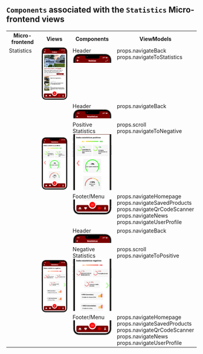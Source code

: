 ## `Components` associated with the `Statistics` Micro-frontend views

<table>
  <tr>
    <th>Micro-frontend</th>
    <th>Views</th>
    <th>Components</th>
    <th>ViewModels</th>
  </tr>
  <tr>
    <td rowspan="15" style="vertical-align: top;">Statistics</td>
    <td rowspan="1">
      <img src="https://github.com/DuarteVDG/aw-project/blob/main/views/View4.png?raw=true" style="width: 150px; height: auto;" />
    </td>
    <td style="vertical-align: top;">Header<br>
    <img src="https://github.com/DuarteVDG/aw-project/blob/main/components/images/Statistics1.png?raw=true" style="width: 150px; height: auto;" /></td>
    <td style="vertical-align: top;">props.navigateBack<br>props.navigateToStatistics</td>
  </tr>
    <tr>
    <td rowspan="3">
      <img src="https://github.com/DuarteVDG/aw-project/blob/main/views/View15.png?raw=true" style="width: 150px; height: auto;" />
    </td>
    <td style="vertical-align: top;">Header<br>
    <img src="https://github.com/DuarteVDG/aw-project/blob/main/components/images/Statistics2.png?raw=true" style="width: 150px; height: auto;" /></td>
    <td style="vertical-align: top;">props.navigateBack</td>
  </tr>
  <tr>
    <td style="vertical-align: top;">Positive Statistics<br>
    <img src="https://github.com/DuarteVDG/aw-project/blob/main/components/images/Statistics3.png?raw=true" style="width: 150px; height: auto;" /></td>
    <td style="vertical-align: top;">props.scroll<br>props.navigateToNegative</td>
  </tr>
  <tr>
    <td style="vertical-align: top;">Footer/Menu<br>
    <img src="https://github.com/DuarteVDG/aw-project/blob/main/components/images/Statistics4.png?raw=true" style="width: 150px; height: auto;" /></td>
    <td style="vertical-align: top;">props.navigateHomepage<br>props.navigateSavedProducts<br>props.navigateQrCodeScanner<br>props.navigateNews<br>props.navigateUserProfile</td>
  </tr>
    <tr>
    <td rowspan="5">
      <img src="https://github.com/DuarteVDG/aw-project/blob/main/views/View14.png?raw=true" style="width: 150px; height: auto;" />
        </td>
    <td style="vertical-align: top;">Header<br>
    <img src="https://github.com/DuarteVDG/aw-project/blob/main/components/images/Statistics5.png?raw=true" style="width: 150px; height: auto;" /></td>
    <td style="vertical-align: top;">props.navigateBack</td>
  </tr>
  <tr>
    <td style="vertical-align: top;">Negative Statistics<br>
    <img src="https://github.com/DuarteVDG/aw-project/blob/main/components/images/Statistics6.png?raw=true" style="width: 150px; height: auto;" /></td>
    <td style="vertical-align: top;">props.scroll<br>props.navigateToPositive</td>
  </tr>
  <tr>
    <td style="vertical-align: top;">Footer/Menu<br>
    <img src="https://github.com/DuarteVDG/aw-project/blob/main/components/images/Statistics7.png?raw=true" style="width: 150px; height: auto;" /></td>
    <td style="vertical-align: top;">props.navigateHomepage<br>props.navigateSavedProducts<br>props.navigateQrCodeScanner<br>props.navigateNews<br>props.navigateUserProfile</td>
  </tr>
</table>
